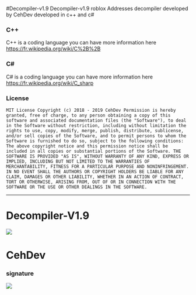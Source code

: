#Decompiler-v1.9
Decompiler-v1.9 roblox Addresses decompiler developed by CehDev developed in c++ and c# 

### C++
C++ is a coding language you can have more information here https://fr.wikipedia.org/wiki/C%2B%2B

### C#
C# is a coding language you can have more information here https://fr.wikipedia.org/wiki/C_sharp
### License
`MIT License Copyright (c) 2018 - 2019 CehDev Permission is hereby granted, free of charge, to any person obtaining a copy of this software and associated documentation files (the "Software"), to deal in the Software without restriction, including without limitation the rights
to use, copy, modify, merge, publish, distribute, sublicense, and/or sell
copies of the Software, and to permit persons to whom the Software is
furnished to do so, subject to the following conditions: The above copyright notice and this permission notice shall be included in all
copies or substantial portions of the Software.
THE SOFTWARE IS PROVIDED "AS IS", WITHOUT WARRANTY OF ANY KIND, EXPRESS OR
IMPLIED, INCLUDING BUT NOT LIMITED TO THE WARRANTIES OF MERCHANTABILITY,
FITNESS FOR A PARTICULAR PURPOSE AND NONINFRINGEMENT. IN NO EVENT SHALL THE
AUTHORS OR COPYRIGHT HOLDERS BE LIABLE FOR ANY CLAIM, DAMAGES OR OTHER
LIABILITY, WHETHER IN AN ACTION OF CONTRACT, TORT OR OTHERWISE, ARISING FROM,
OUT OF OR IN CONNECTION WITH THE SOFTWARE OR THE USE OR OTHER DEALINGS IN THE
SOFTWARE.`

***

# **Decompiler-V1.9**
![](https://i.gyazo.com/2b9be4da4e714c187ca44c8f2bd7490e.jpg)

# CehDev

### **signature**

![](https://i.gyazo.com/4040f9deee611c23ea9ac220c8d9cf03.png)
